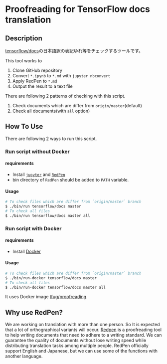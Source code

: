# Proofreading for TensorFlow docs translation

## Description

[tensorflow/docs](https://github.com/tensorflow/docs)の日本語訳の表記ゆれ等をチェックするツールです。

This tool works to

1. Clone GitHub repository
2. Convert `*.ipynb` to `*.md` with `jupyter nbconvert`
3. Apply RedPen to `*.md`
4. Output the result to a text file


There are following 2 patterns of checking with this script.
1. Check documents which are differ from `origin/master`(default)
2. Check all documents(with `all` option)

## How To Use

There are following 2 ways to run this script.

### Run script without Docker

#### requirements

* Install [`jupyter`](https://jupyter.org/install) and [`RedPen`](http://redpen.cc/docs/1.10/index.html)
* bin directory of `RedPen` should be added to `PATH` variable.

#### Usage
```bash
# To check files which are differ from `origin/master` branch
$ ./bin/run tensorflow/docs master
# To check all files
$ ./bin/run tensorflow/docs master all
```

### Run script with Docker
#### requirements
* Install [Docker](https://www.docker.com/products/docker-desktop) 

#### Usage
```bash
# To check files which are differ from `origin/master` branch
$ ./bin/run-docker tensorflow/docs master
# To check all files
$ ./bin/run-docker tensorflow/docs master all
```

It uses Docker image [tfug/proofreading](https://hub.docker.com/r/tfug/proofreading).

## Why use RedPen?

We are working on translation with more than one person. So It is expected that a lot of orthographical variants will occur.
[Redpen](http://redpen.cc/) is a proofreading tool to help writing documents that need to adhere to a writing standard. 
We can guarantee the quality of documents without lose writing speed while distributing translation tasks among multiple people.
RedPen officially support English and Japanese, but we can use some of the functions with another language.
